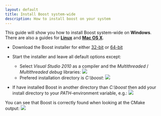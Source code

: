 ```yaml
---
layout: default
title: Install Boost system-wide
description: How to install boost on your system
---
```


<p class="intro">This guide will show you how to install Boost system-wide on <strong>Windows</strong>. There are also a guides for <strong><a href="{{site.baseurl}}/linux-boost">Linux</a></strong> and <strong><a href="{{site.baseurl}}/mac-boost">Mac OS X</a></strong>.</p>

- Download the Boost installer for either [32-bit](http://boostpro.com/download/boost_1_51_setup.exe) or [64-bit](http://boostpro.com/download/x64/boost_1_51_setup.exe)
- Start the installer and leave all default options except:

    - Select *Visual Studio 2010* as a compiler and the *Multithreaded* / *Multithreaded debug* libraries:
    ![](http://d.pr/i/FlI7+)
    - Prefered installation directory is *C:\boost*:
    ![](http://d.pr/i/Cepp+)

- If have installed Boost in another directory than *C:\boost* then add your install directory to your *PATH*-environment variable, e.g.:
![](http://d.pr/i/QPrl+)

You can see that Boost is correctly found when looking at the CMake output:
![](http://d.pr/i/euFR+)